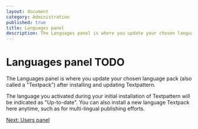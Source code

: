 ```yaml
---
layout: document
category: Administration
published: true
title: Languages panel
description: The Languages panel is where you update your chosen language pack after installing and updating Textpattern.
---
```


# Languages panel TODO

The Languages panel is where you update your chosen language pack (also called a "Textpack") after installing and updating Textpattern.

The language you activated during your initial installation of Textpattern will be indicated as "Up-to-date". You can also install a new language Textpack here anytime, such as for multi-lingual publishing efforts.

[Next: Users panel](https://docs.textpattern.io/administration/users-panel)
